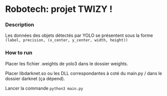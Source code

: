 # Robotech: projet TWIZY !

### Description

Les données des objets détectés par YOLO se présentent sous la forme `(label, precision, (x_center, y_center, width, height))`


### How to run

Placer les fichier .weights de yolo3 dans le dossier weights.

Placer libdarknet.so ou les DLL correspondantes à coté du main.py / dans le dossier darknet (ça dépend).

Lancer la commande `python3 main.py`
